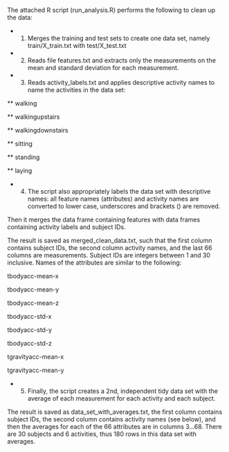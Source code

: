 

The attached R script (run_analysis.R) performs the following to clean up the data:

* 1. Merges the training and test sets to create one data set, namely
train/X_train.txt with test/X_test.txt

* 2.  Reads file features.txt and extracts only the measurements on the mean and standard deviation
for each measurement.


* 3. Reads activity_labels.txt and applies descriptive activity names to name the activities in the data set:

** walking

** walkingupstairs

** walkingdownstairs

** sitting

** standing

** laying

* 4. The script also appropriately labels the data set with descriptive names:
all feature names (attributes) and activity names are converted to lower case,
underscores and brackets () are removed.

Then it merges the  data frame containing features with
data frames containing activity labels and subject IDs.

The result is saved as merged_clean_data.txt,
such that the first column contains subject IDs,
the second column activity names,
and the last 66 columns are measurements.
Subject IDs are integers between 1 and 30 inclusive.
Names of the attributes are similar to the following:

tbodyacc-mean-x 

tbodyacc-mean-y 

tbodyacc-mean-z 

tbodyacc-std-x 

tbodyacc-std-y 

tbodyacc-std-z 

tgravityacc-mean-x 

tgravityacc-mean-y

* 5. Finally, the script creates a 2nd, independent tidy data set with the average
of each measurement for each activity and each subject.

The result is saved as data_set_with_averages.txt,
the first column contains subject IDs, the second column contains activity names (see below),
and then the averages for each of the 66 attributes are in columns 3...68.
There are 30 subjects and 6 activities, thus 180 rows in this data set with averages.

